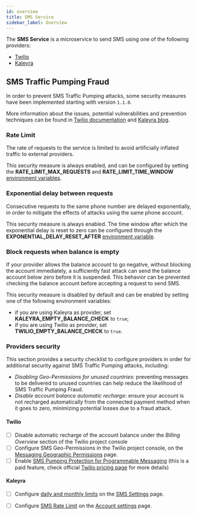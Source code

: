 ```yaml
---
id: overview
title: SMS Service
sidebar_label: Overview
---
```




The **SMS Service** is a microservice to send SMS using one of the following providers:

- [Twilio][twilio]
- [Kaleyra][kaleyra]

## SMS Traffic Pumping Fraud

In order to prevent SMS Traffic Pumping attacks, some security measures have been implemented starting with version `1.1.0`.

More information about the issues, potential vulnerabilities and prevention techniques can be found in [Twilio documentation][twilio-sms-fraud] and [Kaleyra blog][kaleyra-sms-fraud].

### Rate Limit

The rate of requests to the service is limited to avoid artificially inflated traffic to external providers.

This security measure is always enabled, and can be configured by setting the **RATE_LIMIT_MAX_REQUESTS** and **RATE_LIMIT_TIME_WINDOW** [environment variables][environment-variables].

### Exponential delay between requests

Consecutive requests to the same phone number are delayed exponentially, in order to mitigate the effects of attacks using the same phone account.

This security measure is always enabled. The time window after which the exponential delay is reset to zero can be configured through the **EXPONENTIAL_DELAY_RESET_AFTER** [environment variable][environment-variables].

### Block requests when balance is empty

If your provider allows the balance account to go negative, without blocking the account immediately, a sufficiently fast attack can send the balance account below zero before it is suspended. This behavior can be prevented checking the balance account before accepting a request to send SMS. 

This security measure is disabled by default and can be enabled by setting one of the following environment variables:

- if you are using Kaleyra as provider, set **KALEYRA_EMPTY_BALANCE_CHECK** to `true`;
- if you are using Twilio as provider, set **TWILIO_EMPTY_BALANCE_CHECK** to `true`.

### Providers security

This section provides a security checklist to configure providers in order for additional security against SMS Traffic Pumping attacks, including:

- *Disabling Geo-Permissions for unused countries*: preventing messages to be delivered to unused countries can help reduce the likelihood of SMS Traffic Pumping Fraud.
- *Disable account balance automatic recharge*: ensure your account is not recharged automatically from the connected payment method when it goes to zero, minimizing potential losses due to a fraud attack.

#### Twilio

- [ ] Disable automatic recharge of the account balance under the *Billing Overview* section of the Twilio project console
- [ ] Configure SMS Geo-Permissions in the Twilio project console, on the [Messaging Geographic Permissions][twilio-geo-permissions] page.
- [ ] Enable [SMS Pumping Protection for Programmable Messaging][twilio-sms-pumping-protection-programmable-messaging] (this is a paid feature, check official [Twilio pricing page][twilio-pricing] for more details)

#### Kaleyra

- [ ] Configure [daily and monthly limits][kaleyra-daily-limits] on the [SMS Settings][kaleyra-sms-settings] page.
- [ ] Configure [SMS Rate Limit][kaleyra-sms-rate-limit] on the [Account settings][kaleyra-account-settings] page.


[kaleyra]: https://www.kaleyra.com/
[kaleyra-account-settings]: https://developers.kaleyra.io/docs/account-settings
[kaleyra-daily-limits]: https://developers.kaleyra.io/docs/campaign-daily-limit
[kaleyra-sms-settings]: https://developers.kaleyra.io/docs/configuring-sms-settings
[kaleyra-sms-rate-limit]: https://developers.kaleyra.io/docs/settings#sms-rate-limit

[kaleyra-sms-fraud]: https://www.kaleyra.com/blog/combat-the-risks-of-sms-pumping-artificially-inflated-traffic/
[twilio]: https://www.twilio.com/ "Twilio home page"
[twilio-sms-fraud]: https://support.twilio.com/hc/en-us/articles/8360406023067-SMS-Traffic-Pumping-Fraud "Twilio sms pumping fraud"
[twilio-balance-api]: https://support.twilio.com/hc/en-us/articles/360025294494-Check-Your-Twilio-Account-Balance "Twilio balance api"
[twilio-geo-permissions]: https://console.twilio.com/us1/develop/sms/settings/geo-permissions?frameUrl=%2Fconsole%2Fsms%2Fsettings%2Fgeo-permissions%3Fx-target-region%3Dus1 "Twilio Geo Permissions"
[twilio-pricing]: https://www.twilio.com/en-us/sms/pricing/
[twilio-sms-pumping-protection-programmable-messaging]: https://www.twilio.com/docs/messaging/features/sms-pumping-protection-programmable-messaging

[environment-variables]: /runtime-components/plugins/sms-service/20_configuration.md#Environment-variables "Environment variables | Configuration"
